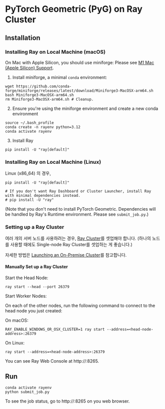 # PyTorch Geometric (PyG) on Ray Cluster

## Installation

### Installing Ray on Local Machine (macOS)

On Mac with Apple Silicon, you should use miniforge:
Please see [M1 Mac (Apple Silicon) Support](https://docs.ray.io/en/latest/ray-overview/installation.html#m1-mac-apple-silicon-support).

1. Install miniforge, a minimal `conda` environment:

```
wget https://github.com/conda-forge/miniforge/releases/latest/download/Miniforge3-MacOSX-arm64.sh
bash Miniforge3-MacOSX-arm64.sh
rm Miniforge3-MacOSX-arm64.sh # Cleanup.
```

2. Ensure you're using the miniforge environment and create a new conda environment 

```
source ~/.bash_profile
conda create -n rayenv python=3.12
conda activate rayenv
```

3. Install Ray

```
pip install -U "ray[default]"
```

### Installing Ray on Local Machine (Linux)

Linux (x86_64) 의 경우, 
```
pip install -U "ray[default]"

# If you don't want Ray Dashboard or Cluster Launcher, install Ray with minimal dependencies instead.
# pip install -U "ray"
```

(Note that you don't need to install PyTorch Geometric. Dependencies will be handled by Ray's Runtime environment. Please see `submit_job.py`.)

### Setting up a Ray Cluster

여러 개의 서버 노드를 사용하려는 경우, [Ray Cluster](https://docs.ray.io/en/latest/cluster/key-concepts.html)를
셋업해야 합니다. (하나의 노드를 사용할 때에도 Single-node Ray Cluster를 셋업하는 게 좋습니다.)

자세한 방법은 [Launching an On-Premise
Cluster](https://docs.ray.io/en/latest/cluster/vms/user-guides/launching-clusters/on-premises.html)를
참고합니다.

#### Manually Set up a Ray Cluster

Start the Head Node:

```
ray start --head --port 26379
```

Start Worker Nodes:

On each of the other nodes, run the following command to connect to the head node you just created:

On macOS:

```
RAY_ENABLE_WINDOWS_OR_OSX_CLUSTER=1 ray start --address=<head-node-address>:26379
```

On Linux:

```
ray start --address=<head-node-address>:26379
```

You can see Ray Web Console at http://<head-node-address>:8265.

## Run

```
conda activate rayenv
python submit_job.py
```

To see the job status, go to http://<head-node-address>:8265 on you web browser.

